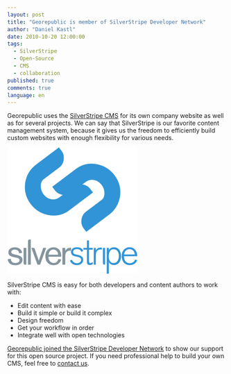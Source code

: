 ```yaml
---
layout: post
title: "Georepublic is member of SilverStripe Developer Network"
author: "Daniel Kastl"
date: 2010-10-20 12:00:00
tags: 
  - SilverStripe 
  - Open-Source 
  - CMS 
  - collaboration
published: true
comments: true
language: en
---
```


Georepublic uses the [SilverStripe CMS][1] for its own company website as well as for several projects. We can say that SilverStripe is our favorite content management system, because it gives us the freedom to efficiently build custom websites with enough flexibility for various needs.

!['SilverStripe CMS'][2]

SilverStripe CMS is easy for both developers and content authors to work with:

- Edit content with ease
- Build it simple or build it complex
- Design freedom
- Get your workflow in order
- Integrate well with open technologies

[Georepublic joined the SilverStripe Developer Network][3] to show our support for this open source project. If you need professional help to build your own CMS, feel free to [contact us][4].


[1]: http://silverstripe.org/ 
[2]: /media/2010/silverstripelogo.png
[3]: http://silverstripe.org/silverstripe-developer-network/show/georepublic
[4]: http://georepublic.info/en/contact/

